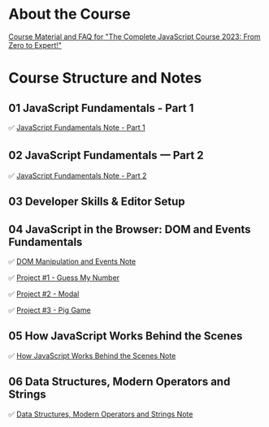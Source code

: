 # About the Course

[Course Material and FAQ for "The Complete JavaScript Course 2023: From Zero to Expert!"](README-AboutCourse.md)

# Course Structure and Notes

## 01 JavaScript Fundamentals - Part 1

✅ [JavaScript Fundamentals Note - Part 1](/01-Fundamentals-Part-1/01_Notes.md)

## 02 JavaScript Fundamentals 一 Part 2

✅ [JavaScript Fundamentals Note - Part 2](/02-Fundamentals-Part-2/02_Notes.md)

## 03 Developer Skills & Editor Setup

## 04 JavaScript in the Browser: DOM and Events Fundamentals

✅ [DOM Manipulation and Events Note](/05-Guess-My-Number/04_DOM_Manipulation.md)

✅ [Project #1 - Guess My Number](/05-Guess-My-Number/starter/)

✅ [Project #2 - Modal](/06-Modal/starter/)

✅ [Project #3 - Pig Game](/07-Pig-Game/starter/)

## 05 How JavaScript Works Behind the Scenes

✅ [How JavaScript Works Behind the Scenes Note](/08-Behind-the-Scenes/05_Notes.md)

## 06 Data Structures, Modern Operators and Strings

✅ [Data Structures, Modern Operators and Strings Note](09-Data-Structures-Operators/06_Notes.md)
